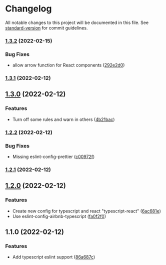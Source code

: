 # Changelog

All notable changes to this project will be documented in this file. See [standard-version](https://github.com/conventional-changelog/standard-version) for commit guidelines.

### [1.3.2](https://github.com/cccross/eslint-plugin-christian/compare/v1.3.1...v1.3.2) (2022-02-15)


### Bug Fixes

* allow arrow function for React components ([292e2d0](https://github.com/cccross/eslint-plugin-christian/commit/292e2d0ddbcf58cd373554d0b47f4b7cb5734caa))

### [1.3.1](https://github.com/cccross/eslint-plugin-christian/compare/v1.3.0...v1.3.1) (2022-02-12)

## [1.3.0](https://github.com/cccross/eslint-plugin-christian/compare/v1.2.2...v1.3.0) (2022-02-12)


### Features

* Turn off some rules and warn in others ([4b21bac](https://github.com/cccross/eslint-plugin-christian/commit/4b21bac77763e08b453179a8c8a7c48b19a89d7d))

### [1.2.2](https://github.com/cccross/eslint-plugin-christian/compare/v1.2.1...v1.2.2) (2022-02-12)


### Bug Fixes

* Missing eslint-config-prettier ([c00972f](https://github.com/cccross/eslint-plugin-christian/commit/c00972f76a90603ab03ed8fd9925fc005d1bce1b))

### [1.2.1](https://github.com/cccross/eslint-plugin-christian/compare/v1.2.0...v1.2.1) (2022-02-12)

## [1.2.0](https://github.com/cccross/eslint-plugin-christian/compare/v1.1.0...v1.2.0) (2022-02-12)


### Features

* Create new config for typescript and react "typescript-react" ([6ac681e](https://github.com/cccross/eslint-plugin-christian/commit/6ac681ec7e3dcb01eff41dabca45ade424a82b40))
* Use eslint-config-airbnb-typescript ([fa0f2f0](https://github.com/cccross/eslint-plugin-christian/commit/fa0f2f0ebdd329287bd078393c4bbb44790e0c31))

## 1.1.0 (2022-02-12)


### Features

* Add typescript eslint support ([86a687c](https://github.com/cccross/eslint-plugin-christian/commit/86a687c27deac135dfa52c6b533ba66ea2e4f58a))

